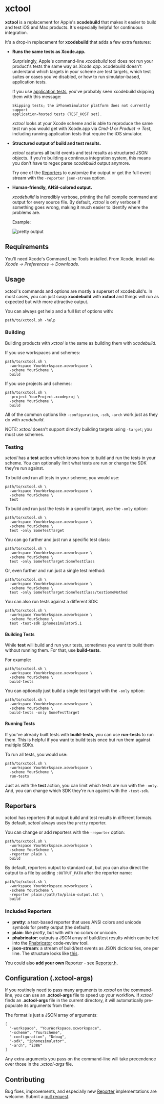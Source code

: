 
# xctool

__xctool__ is a replacement for Apple's __xcodebuild__ that makes it
easier to build and test iOS and Mac products.  It's especially helpful
for continuous integration.

It's a drop-in replacement for __xcodebuild__ that adds a
few extra features:

* **Runs the same tests as Xcode.app.**

  Surprisingly, Apple's command-line _xcodebuild_ tool does not run your
product's tests the same way as _Xcode.app_.  xcodebuild doesn't
understand which targets in your scheme are test targets, which test
suites or cases you've disabled, or how to run simulator-based,
application tests.

  If you use [application
tests](http://developer.apple.com/library/mac/#documentation/developertools/Conceptual/UnitTesting/08-Glossary/glossary.html#//apple_ref/doc/uid/TP40002143-CH8-SW1),
you've probably seen xcodebuild skipping them with this message:
	
	```
	Skipping tests; the iPhoneSimulator platform does not currently support
	application-hosted tests (TEST_HOST set).
	```

  *xctool* looks at your Xcode scheme and is able to reproduce the same
test run you would get with Xcode.app via _Cmd-U_ or 
_Product &rarr; Test_, including running application
tests that require the iOS simulator.

* **Structured output of build and test results.**

  _xctool_ captures all build events and test results as structured JSON
objects.  If you're building a continous integration system, this means
you don't have to regex parse _xcodebuild_ output anymore.

  Try one of the [Reporters](#reporters) to customize the output or get
the full event stream with the `-reporter json-stream` option.

* **Human-friendly, ANSI-colored output.**

  _xcodebuild_ is incredibly verbose, printing the full compile command
and output for every source file.  By default, _xctool_ is only verbose
if something goes wrong, making it much easier to identify where the
problems are.

  Example:

	![pretty output](https://fpotter_public.s3.amazonaws.com/xctool-uicatalog.gif)

## Requirements

You'll need Xcode's Command Line Tools installed.  From Xcode, install
via _Xcode &rarr; Preferences &rarr; Downloads_.

## Usage

xctool's commands and options are mostly a superset of xcodebuild's.  In
most cases, you can just swap __xcodebuild__ with __xctool__ and things will
run as expected but with more attractive output.

You can always get help and a full list of options with:

```
path/to/xctool.sh -help
```

### Building

Building products with _xctool_ is the same as building them with
_xcodebuild_.

If you use workspaces and schemes:

```
path/to/xctool.sh \
  -workspace YourWorkspace.xcworkspace \
  -scheme YourScheme \
  build
```

If you use projects and schemes:

```
path/to/xctool.sh \
  -project YourProject.xcodeproj \
  -scheme YourScheme \
  build
```

All of the common options like `-configuration`, `-sdk`, `-arch` work
just as they do with _xcodebuild_.

NOTE: _xctool_ doesn't support directly building targets using
`-target`; you must use schemes.

### Testing

_xctool_ has a __test__ action which knows how to build and run the
tests in your scheme.  You can optionally limit what tests are run
or change the SDK they're run against.

To build and run all tests in your scheme, you would use:

```
path/to/xctool.sh \
  -workspace YourWorkspace.xcworkspace \
  -scheme YourScheme \
  test
```

To build and run just the tests in a specific target, use the `-only` option:

```
path/to/xctool.sh \
  -workspace YourWorkspace.xcworkspace \
  -scheme YourScheme \
  test -only SomeTestTarget
```

You can go further and just run a specific test class:

```
path/to/xctool.sh \
  -workspace YourWorkspace.xcworkspace \
  -scheme YourScheme \
  test -only SomeTestTarget:SomeTestClass
```

Or, even further and run just a single test method:

```
path/to/xctool.sh \
  -workspace YourWorkspace.xcworkspace \
  -scheme YourScheme \
  test -only SomeTestTarget:SomeTestClass/testSomeMethod
```

You can also run tests against a different SDK:

```
path/to/xctool.sh \
  -workspace YourWorkspace.xcworkspace \
  -scheme YourScheme \
  test -test-sdk iphonesimulator5.1
```

#### Building Tests

While __test__ will build and run your tests, sometimes you want to
build them without running them.  For that, use __build-tests__.

For example:

```
path/to/xctool.sh \
  -workspace YourWorkspace.xcworkspace \
  -scheme YourScheme \
  build-tests
```

You can optionally just build a single test target with the `-only` option:

```
path/to/xctool.sh \
  -workspace YourWorkspace.xcworkspace \
  -scheme YourScheme \
  build-tests -only SomeTestTarget
```

#### Running Tests

If you've already built tests with __build-tests__, you can use
__run-tests__ to run them.  This is helpful if you want to build tests
once but run them against multiple SDKs.

To run all tests, you would use:

```
path/to/xctool.sh \
  -workspace YourWorkspace.xcworkspace \
  -scheme YourScheme \
  run-tests
```

Just as with the __test__ action, you can limit which tests are run with
the `-only`.  And, you can change which SDK they're run against
with the `-test-sdk`.

## Reporters

xctool has reporters that output build and test results in different
formats.  By default, _xctool_ always uses the `pretty` reporter.

You can change or add reporters with the `-reporter` option:

```
path/to/xctool.sh \
  -workspace YourWorkspace.xcworkspace \
  -scheme YourScheme \
  -reporter plain \
  build
```

By default, reporters output to standard out, but you can also direct
the output to a file by adding `:OUTPUT_PATH` after the reporter name:

```
path/to/xctool.sh \
  -workspace YourWorkspace.xcworkspace \
  -scheme YourScheme \
  -reporter plain:/path/to/plain-output.txt \
  build
```

### Included Reporters

* __pretty__: a text-based reporter that uses ANSI colors and unicode
symbols for pretty output (the default).
* __plain__: like _pretty_, but with with no colors or unicode.
* __phabricator__: outputs a JSON array of build/test results which can
be fed into the [Phabricator](http://phabricator.org/) code-review tool.
* __json-stream__: a stream of build/test events as JSON dictionaries,
one per line.  The structure looks like
[this](https://gist.github.com/fpotter/e8a0de3d3c81eaf58d20).

You could also __add your own__ Reporter - see
[Reporter.h](https://github.com/facebook/xctool/blob/master/xctool/xctool/Reporter.h).

## Configuration (.xctool-args)

If you routinely need to pass many arguments to _xctool_ on the
command-line, you can use an __.xctool-args__ file to speed up your workflow.
If _xctool_ finds an __.xctool-args__ file in the current directory, it
will automatically pre-populate its arguments from there.

The format is just a JSON array of arguments:

```
[
  "-workspace", "YourWorkspace.xcworkspace",
  "-scheme", "YourScheme",
  "-configuration", "Debug",
  "-sdk", "iphonesimulator",
  "-arch", "i386"
]
```

Any extra arguments you pass on the command-line will take precendence
over those in the _.xctool-args_ file.

## Contributing

Bug fixes, improvements, and especially new
[Reporter](https://github.com/facebook/xctool/blob/master/xctool/xctool/Reporter.h)
implementations are welcome.  Submit a [pull
request](https://help.github.com/articles/using-pull-requests).


